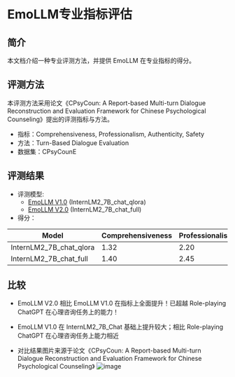# EmoLLM专业指标评估

## 简介

本文档介绍一种专业评测方法，并提供 EmoLLM 在专业指标的得分。

## 评测方法

本评测方法采用论文《CPsyCoun: A Report-based Multi-turn Dialogue Reconstruction and Evaluation Framework for Chinese Psychological Counseling》提出的评测指标与方法。

* 指标：Comprehensiveness, Professionalism, Authenticity, Safety
* 方法：Turn-Based Dialogue Evaluation
* 数据集：CPsyCounE

## 评测结果

* 评测模型:
  * [EmoLLM V1.0](https://openxlab.org.cn/models/detail/jujimeizuo/EmoLLM_Model) (InternLM2_7B_chat_qlora)
  * [EmoLLM V2.0](https://openxlab.org.cn/apps/detail/Farewell1/EmoLLMV2.0) (InternLM2_7B_chat_full)
* 得分：

|       Model       |    Comprehensiveness  |   Professionalism  |  Authenticity   | Safety  |
|-------------------|-----------------------|-------------------|-----------------|---------|
| InternLM2_7B_chat_qlora |      1.32       |        2.20       |      2.10       | 1.00    |
| InternLM2_7B_chat_full  |      1.40       |        2.45       |      2.24       | 1.00    |

## 比较

* EmoLLM V2.0 相比 EmoLLM V1.0 在指标上全面提升！已超越 Role-playing ChatGPT 在心理咨询任务上的能力！
* EmoLLM V1.0 在 InternLM2_7B_Chat 基础上提升较大；相比 Role-playing ChatGPT 在心理咨询任务上能力相近

* 对比结果图片来源于论文《CPsyCoun: A Report-based Multi-turn Dialogue Reconstruction and Evaluation Framework for Chinese Psychological Counseling》
![image](https://github.com/MING-ZCH/EmoLLM/assets/119648793/abc9f626-11bc-4ec8-84a4-427c4600a720)
